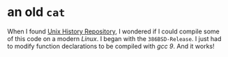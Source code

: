 # an old `cat`

When I found [Unix History Repository](https://github.com/dspinellis/unix-history-repo), I wondered if I could compile some of this code on a modern _Linux_. I began with the `386BSD-Release`. I just had to modify function declarations to be compiled with _gcc 9_. And it works!

 